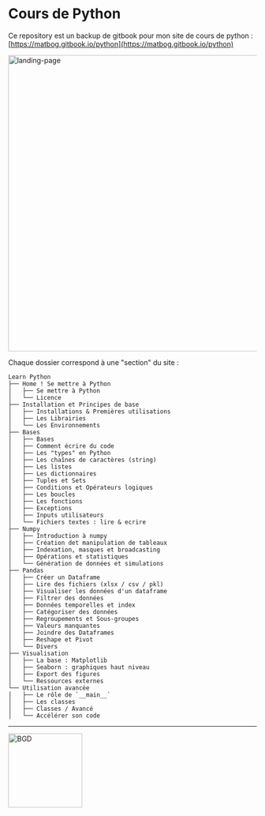 # Cours de Python 


Ce repository est un backup de gitbook pour mon site de cours de python : [https://matbog.gitbook.io/python](https://matbog.gitbook.io/python)

<img width="600"  alt="landing-page" src="https://github.com/user-attachments/assets/fe018210-0b30-499b-b7f3-fab0668a0612" />


Chaque dossier correspond à une "section" du site : 
```
Learn Python
├── Home ! Se mettre à Python
│   ├── Se mettre à Python
│   └── Licence
├── Installation et Principes de base
│   ├── Installations & Premières utilisations
│   ├── Les Librairies
│   └── Les Environnements
├── Bases
│   ├── Bases
│   ├── Comment écrire du code
│   ├── Les "types" en Python
│   ├── Les chaînes de caractères (string)
│   ├── Les listes
│   ├── Les dictionnaires
│   ├── Tuples et Sets
│   ├── Conditions et Opérateurs logiques
│   ├── Les boucles
│   ├── Les fonctions
│   ├── Exceptions
│   ├── Inputs utilisateurs
│   └── Fichiers textes : lire & ecrire
├── Numpy
│   ├── Introduction à numpy
│   ├── Création det manipulation de tableaux
│   ├── Indexation, masques et broadcasting
│   ├── Opérations et statistiques
│   └── Génération de données et simulations
├── Pandas
│   ├── Créer un Dataframe
│   ├── Lire des fichiers (xlsx / csv / pkl)
│   ├── Visualiser les données d'un dataframe
│   ├── Filtrer des données
│   ├── Données temporelles et index
│   ├── Catégoriser des données
│   ├── Regroupements et Sous-groupes
│   ├── Valeurs manquantes
│   ├── Joindre des Dataframes
│   ├── Reshape et Pivot
│   └── Divers
├── Visualisation
│   ├── La base : Matplotlib
│   ├── Seaborn : graphiques haut niveau
│   ├── Export des figures
│   └── Ressources externes
└── Utilisation avancée
│   ├── Le rôle de `__main__`
│   ├── Les classes
│   ├── Classes / Avancé
│   └── Accélérer son code
```
---
<img width="150" alt="BGD" src="https://github.com/user-attachments/assets/3ae0cb08-62dd-4a47-bf66-932e3bc251c3" />
